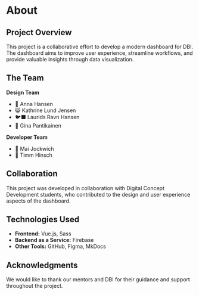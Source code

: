 # About  

## Project Overview  

This project is a collaborative effort to develop a modern dashboard for DBI. The dashboard aims to improve user experience, streamline workflows, and provide valuable insights through data visualization.  

## The Team 

**Design Team**  
- 🍍 Anna Hansen  
- 😸 Kathrine Lund Jensen  
- 🐦‍⬛ Laurids Ravn Hansen  
- 🐍 Gina Pantikainen  

**Developer Team**  
- 🤠 Mai Jockwich  
- 🦄 Timm Hinsch

## Collaboration  

This project was developed in collaboration with Digital Concept Development students, who contributed to the design and user experience aspects of the dashboard.  

## Technologies Used

- **Frontend:** Vue.js, Sass
- **Backend as a Service:** Firebase
- **Other Tools:** GitHub, Figma, MkDocs

## Acknowledgments

We would like to thank our mentors and DBI for their guidance and support throughout the project.